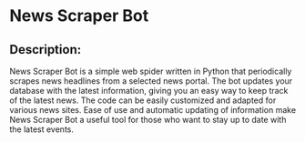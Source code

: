 # News Scraper Bot

## Description:
News Scraper Bot is a simple web spider written in Python that periodically scrapes news headlines from a selected news portal. The bot updates your database with the latest information, giving you an easy way to keep track of the latest news. The code can be easily customized and adapted for various news sites. Ease of use and automatic updating of information make News Scraper Bot a useful tool for those who want to stay up to date with the latest events.

